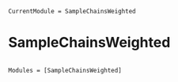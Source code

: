 ```@meta
CurrentModule = SampleChainsWeighted
```

# SampleChainsWeighted

```@index
```

```@autodocs
Modules = [SampleChainsWeighted]
```
